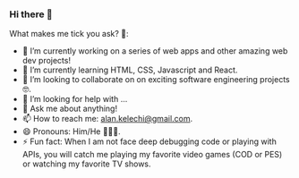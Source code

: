 ### Hi there 👋

What makes me tick you ask? 🤗:

- 🔭 I’m currently working on a series of web apps and other amazing web dev projects!
- 🌱 I’m currently learning HTML, CSS, Javascript and React.
- 👯 I’m looking to collaborate on on exciting software engineering projects 🤓.
- 🤔 I’m looking for help with ...
- 💬 Ask me about anything!
- 📫 How to reach me: alan.kelechi@gmail.com.
- 😄 Pronouns: Him/He 💆🏾‍♂️.
- ⚡ Fun fact: When I am not face deep debugging code or playing with APIs, you will catch me playing my favorite video games (COD or PES) or watching my favorite TV shows.
